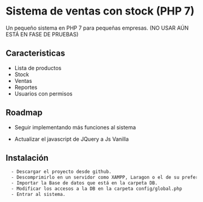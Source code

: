 
# Sistema de ventas con stock (PHP 7)

Un pequeño sistema en PHP 7 para pequeñas empresas.
(NO USAR AÚN ESTÁ EN FASE DE PRUEBAS)


## Caracteristicas

- Lista de productos
- Stock
- Ventas
- Reportes
- Usuarios con permisos


## Roadmap

- Seguir implementando más funciones al sistema

- Actualizar el javascript de JQuery a Js Vanilla


## Instalación

```bash
  - Descargar el proyecto desde github.
  - Descomprimirlo en un servidor como XAMPP, Laragon o el de su preferencia.
  - Importar la Base de datos que está en la carpeta DB.
  - Modificar los accesos a la DB en la carpeta config/global.php
  - Entrar al sistema. 
```
    
